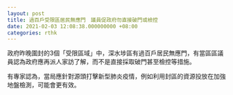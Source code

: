 ```yaml
---
layout: post
title: 過百戶受限區居民無應門　議員促政府勿直接破門或檢控
date: 2021-02-03 12:08:38.000000000 +08:00
categories: rthk
---
```


政府昨晚圍封的3個「受限區域」中，深水埗區有過百戶居民無應門，有當區區議員認為政府應再派人家訪了解，而不是直接採取破門甚至檢控等措施。

有專家認為，當局應針對源頭打擊新型肺炎疫情，例如利用封區的資源投放在加強地盤檢測，可能會更有效。
